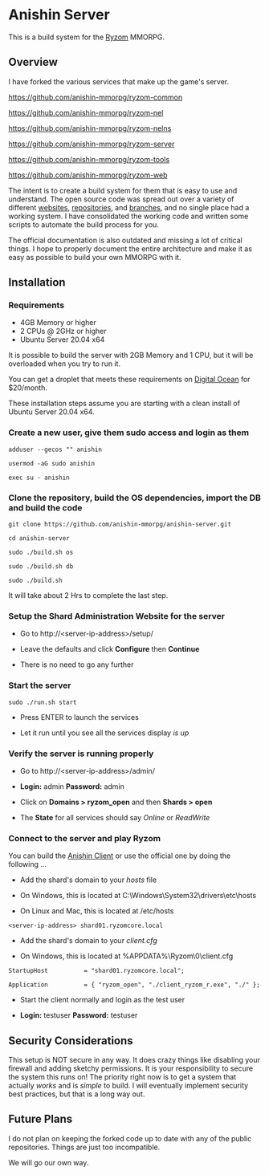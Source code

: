 # Anishin Server

This is a build system for the [Ryzom](https://ryzom.com) MMORPG.

## Overview

I have forked the various services that make up the game's server.

https://github.com/anishin-mmorpg/ryzom-common

https://github.com/anishin-mmorpg/ryzom-nel

https://github.com/anishin-mmorpg/ryzom-nelns

https://github.com/anishin-mmorpg/ryzom-server

https://github.com/anishin-mmorpg/ryzom-tools

https://github.com/anishin-mmorpg/ryzom-web

The intent is to create a build system for them that is easy to use and understand. The open source code was spread out over a variety of different [websites](https://sourceforge.net/projects/ryzom/), [repositories](https://github.com/ryzom/), and [branches](https://github.com/ryzom/ryzomcore/tree/ryzomclassic-develop), and no single place had a working system. I have consolidated the working code and written some scripts to automate the build process for you.

The official documentation is also outdated and missing a lot of critical things. I hope to properly document the entire architecture and make it as easy as possible to build your own MMORPG with it.

## Installation

### Requirements

* 4GB Memory or higher
* 2 CPUs @ 2GHz or higher
* Ubuntu Server 20.04 x64

It is possible to build the server with 2GB Memory and 1 CPU, but it will be overloaded when you try to run it.

You can get a droplet that meets these requirements on [Digital Ocean](https://www.digitalocean.com/pricing/) for $20/month.

These installation steps assume you are starting with a clean install of Ubuntu Server 20.04 x64.

### Create a new user, give them sudo access and login as them

`adduser --gecos "" anishin`

`usermod -aG sudo anishin`

`exec su - anishin`

### Clone the repository, build the OS dependencies, import the DB and build the code

`git clone https://github.com/anishin-mmorpg/anishin-server.git`

`cd anishin-server`

`sudo ./build.sh os`

`sudo ./build.sh db`

`sudo ./build.sh`

It will take about 2 Hrs to complete the last step.

### Setup the Shard Administration Website for the server

* Go to http://\<server-ip-address\>/setup/

* Leave the defaults and click **Configure** then **Continue**

* There is no need to go any further

### Start the server

`sudo ./run.sh start`

* Press ENTER to launch the services

* Let it run until you see all the services display *is up*

### Verify the server is running properly

* Go to http://\<server-ip-address\>/admin/

* **Login:** admin **Password:** admin

* Click on **Domains > ryzom_open** and then **Shards > open**

* The **State** for all services should say *Online* or *ReadWrite*

### Connect to the server and play Ryzom

You can build the [Anishin Client](https://github.com/anishin-mmorpg/anishin-client) or use the official one by doing the following ... 

* Add the shard's domain to your *hosts* file

* On Windows, this is located at C:\Windows\System32\drivers\etc\hosts

* On Linux and Mac, this is located at /etc/hosts

`<server-ip-address> shard01.ryzomcore.local`

* Add the shard's domain to your *client.cfg*

* On Windows, this is located at %APPDATA%\Ryzom\0\client.cfg

`StartupHost          = "shard01.ryzomcore.local";`

`Application          = { "ryzom_open", "./client_ryzom_r.exe", "./" };`

* Start the client normally and login as the test user

* **Login:** testuser **Password:** testuser

## Security Considerations

This setup is NOT secure in any way. It does crazy things like disabling your firewall and adding sketchy permissions. It is your responsibility to secure the system this runs on! The priority right now is to get a system that actually *works* and is *simple* to build. I will eventually implement security best practices, but that is a long way out.

## Future Plans

I do not plan on keeping the forked code up to date with any of the public repositories. Things are just too incompatible.

We will go our own way.
